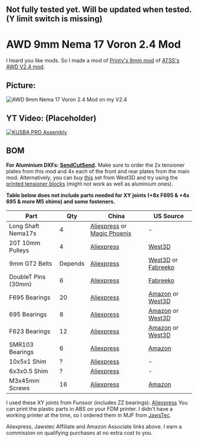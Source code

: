 ## Not fully tested yet. Will be updated when tested. (Y limit switch is missing)

# AWD 9mm Nema 17 Voron 2.4 Mod
I heard you like mods. So I made a mod of [Printy's 9mm mod](https://github.com/aTinyShellScript/v2.4_AWD/tree/printy_9mm_mod/Mods/NEMA17_9mm_Belts) of [ATSS's AWD V2.4 mod](https://github.com/aTinyShellScript/v2.4_AWD).

## Picture:

![AWD 9mm Nema 17 Voron 2.4 Mod on my V2.4](.)

## YT Video: (Placeholder)

[![KUSBA PRO Assembly](https://img.youtube.com/vi/K55Uk8NYE5w/0.jpg)](.)

## BOM

**For Aluminium DXFs: [SendCutSend](https://sendcutsend.com/).** Make sure to order the 2x tensioner plates from this mod and 4x each of the front and rear plates from the main mod. Alternatively, you can buy [this](https://west3d.com/products/voron-v2-4-awd-mod-by-atinyshellscript-kit-by-west3d-nema17-and-nema14-4-motor?variant=44026091274452) set from West3D and try using the [printed tensioner blocks](https://github.com/xbst/v2.4_AWD/tree/main/UserMods/xbst_/9mm_Nema_17/STL/OPTIONAL-Tensioner-x2.stl) (might not work as well as aluminium ones).

**Table below does not include parts needed for XY joints (+8x F695 & +4x 695 & more M5 shims) and some fasteners.**

|Part               |Qty|China|US Source|
|-------------------|---|-----|---------|
|Long Shaft Nema17s |4  |[Aliexpress](https://s.click.aliexpress.com/e/_DmJ14C5) or [Magic Phoenix](https://magicphoenix.xyz/product/moons-ms17hd6p4200/)|-|
|20T 10mm Pulleys   |4  |[Aliexpress](https://s.click.aliexpress.com/e/_DEDj1Jn)|[West3D](https://west3d.com/products/pulleys-and-idlers-gt2-20t-gt2-16t?variant=41970925863124)|
|9mm GT2 Belts  |Depends|[Aliexpress](https://s.click.aliexpress.com/e/_DBHesYl)|[West3D](https://west3d.com/products/gates-gt2-open-belt-ll-2gt-9-9mm-wide-voron-v0-v1-v2-switchwire) or [Fabreeko](https://www.fabreeko.com/products/gates-gt2-open-belt-ll-2gt-6-9-12-reinforced?variant=42466462761215)|
|DoubleT Pins (30mm)|6  |[Aliexpress](https://s.click.aliexpress.com/e/_DloOKWp)|[Fabreeko](https://www.fabreeko.com/products/9mm-cnc-pins-washers-by-double-t-honeybadger?_pos=1&_sid=878b547bb&_ss=r&variant=44306673631487)|
|F695 Bearings      |20 |[Aliexpress](https://s.click.aliexpress.com/e/_DnqTqXF)|[Amazon](https://amzn.to/3SUwVGT) or [West3D](https://west3d.com/products/berserker-f695-2rs-abec9-grade-bearings-hybrid-ceramic-bearings-sf625c-2rs)|
|695 Bearings       |8  |[Aliexpress](https://s.click.aliexpress.com/e/_Dki64Av)|[Amazon](https://amzn.to/3wojx63) or [West3D](https://west3d.com/products/695-2rs-bearings-non-flanged)|
|F623 Bearings      |12 |[Aliexpress](https://s.click.aliexpress.com/e/_DlwHNjr)|[Amazon](https://amzn.to/49QJBVS) or [West3D](https://west3d.com/products/berserker-f623-2rs-abec9-grade-bearings-hybrid-ceramic-bearings-sf623c-2rs)|
|SMR103 Bearings    |6  |[Aliexpress](https://s.click.aliexpress.com/e/_DlnA6Rj)|[Amazon](https://amzn.to/3PlBjOf)|
|10x5x1 Shim        |?  |[Aliexpress](https://s.click.aliexpress.com/e/_Dmrs6wv)|-|
|6x3x0.5 Shim       |?  |[Aliexpress](https://s.click.aliexpress.com/e/_Dmrs6wv)|-|
|M3x45mm Screws     |16 |[Aliexpress](https://s.click.aliexpress.com/e/_DBwrZQ9)|[Amazon](https://amzn.to/3IjOWcs)|

I used these XY joints from Funssor (includes ZZ bearings): [Aliexpress](https://s.click.aliexpress.com/e/_DDTiurF)
You can print the plastic parts in ABS on your FDM printer. I didn't have a working printer at the time, so I ordered them in MJF from [JawsTec](https://www.jawstec.com/3d-printing-service/?aff=6).

Aliexpress, Jawstec Affiliate and Amazon Associate links above. I earn a commission on qualifying purchases at no extra cost to you.
